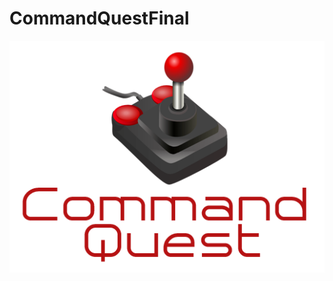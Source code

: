 # CommandQuestFinal

![Our Logo](https://github.com/BRRRRAP/CommandQuestFinal/blob/master/logo.png)
